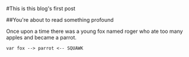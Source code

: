 #This is this blog's first post

##You're about to read something profound

Once upon a time there was a young fox named roger who ate too many apples and became a parrot.

`var fox --> parrot <-- SQUAWK`
